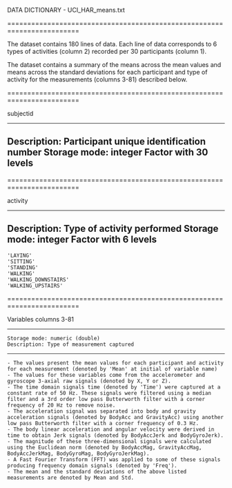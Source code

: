 
DATA DICTIONARY - UCI_HAR_means.txt

========================================================================

The dataset contains 180 lines of data. Each line of data corresponds to 6 types of activities (column 2) recorded per 30 participants (column 1).

The dataset contains a summary of the means across the mean values and means across the standard deviations for each participant and type of activity for the measurements (columns 3-81) described below. 

========================================================================

   subjectid

------------------------------------------------------------------------
   Description: Participant unique identification number
   Storage mode: integer
   Factor with 30 levels
------------------------------------------------------------------------
========================================================================

   activity

------------------------------------------------------------------------
   Description: Type of activity performed
   Storage mode: integer
   Factor with 6 levels
------------------------------------------------------------------------
	'LAYING'                      
	'SITTING'                   
	'STANDING'                    
	'WALKING'                     
	'WALKING_DOWNSTAIRS'          
	'WALKING_UPSTAIRS'            

========================================================================

   Variables columns 3-81

------------------------------------------------------------------------
    Storage mode: numeric (double)
    Description: Type of measurement captured
------------------------------------------------------------------------
	- The values present the mean values for each participant and activity for each measurement (denoted by 'Mean' at initial of variable name)
	- The values for these variables come from the accelerometer and gyroscope 3-axial raw signals (denoted by X, Y or Z).
	- The time domain signals time (denoted by 'Time') were captured at a constant rate of 50 Hz. These signals were filtered using a median filter and a 3rd order low pass Butterworth filter with a corner frequency of 20 Hz to remove noise. 
	- The acceleration signal was separated into body and gravity acceleration signals (denoted by BodyAcc and GravityAcc) using another low pass Butterworth filter with a corner frequency of 0.3 Hz. 
	- The body linear acceleration and angular velocity were derived in time to obtain Jerk signals (denoted by BodyAccJerk and BodyGyroJerk). 
	- The magnitude of these three-dimensional signals were calculated using the Euclidean norm (denoted by BodyAccMag, GravityAccMag, BodyAccJerkMag, BodyGyroMag, BodyGyroJerkMag). 
	- A Fast Fourier Transform (FFT) was applied to some of these signals producing frequency domain signals (denoted by 'Freq'). 
	- The mean and the standard deviations of the above listed measurements are denoted by Mean and Std.
	
   
